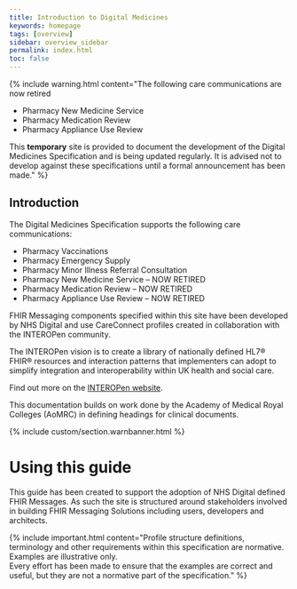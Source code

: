 ```yaml
---
title: Introduction to Digital Medicines
keywords: homepage
tags: [overview]
sidebar: overview_sidebar
permalink: index.html
toc: false
---
```


{% include warning.html content="The following care communications are now retired
* Pharmacy New Medicine Service
* Pharmacy Medication Review
* Pharmacy Appliance Use Review

This **temporary** site is provided to document the development of the Digital Medicines Specification and is being updated regularly. It is advised not to develop against these specifications until a formal announcement has been made." %}

## Introduction ##

The Digital Medicines Specification supports the following care communications:

* Pharmacy Vaccinations
* Pharmacy Emergency Supply
* Pharmacy Minor Illness Referral Consultation
* Pharmacy New Medicine Service – NOW RETIRED
* Pharmacy Medication Review – NOW RETIRED
* Pharmacy Appliance Use Review – NOW RETIRED

FHIR Messaging components specified within this site have been developed by NHS Digital and use CareConnect profiles created in collaboration with the INTEROPen community. 

The INTEROPen vision is to create a library of nationally defined HL7® FHIR® resources and interaction patterns that implementers can adopt to simplify integration and interoperability within UK health and social care.

Find out more on the [INTEROPen website](http://interopen.org/).

This documentation builds on work done by the Academy of Medical Royal Colleges (AoMRC) in defining headings for clinical documents.
 
{% include custom/section.warnbanner.html %}

# Using this guide #

This guide has been created to support the adoption of NHS Digital defined FHIR Messages. As such the site is structured around stakeholders involved in building FHIR Messaging Solutions including users, developers and architects.

{% include important.html content="Profile structure definitions, terminology and other requirements within this specification are normative.<br/>Examples are illustrative only.<br/>Every effort has been made to ensure that the examples are correct and useful, but they are not a normative part of the specification." %}
